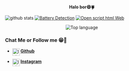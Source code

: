 <h4 align="center">
    Halo bor😄🍀
</h4>
                                                                                                             
![github stats](https://github-readme-stats.vercel.app/api?username=lni-patrick&show_icons=true&theme=monokai)
<a href="https://github.com/lni-Patrick/Battery-Detection"><img title="Battery Detection" src="https://github-readme-stats.vercel.app/api/pin/?username=lni-patrick&repo=Battery-Detection&theme=monokai"></a>
<a href="https://github.com/lni-Patrick/Open-SourceCode-Web"><img title="Open script html Web" src="https://github-readme-stats.vercel.app/api/pin/?username=lni-patrick&repo=Open-SourceCode-Web&theme=monokai"></a>
<p align="center">
  <img src="https://github-readme-stats.vercel.app/api/top-langs/?username=lni-patrick&layout=compact" alt="Top language">

### Chat Me or Follow me 😁💝

* [<img alt="lni-patrick's Github" align="left" width="24px" src="https://cdn.jsdelivr.net/npm/simple-icons@v3/icons/github.svg" /> <b>Github</b>](https://github.com/lni-patrick)<br/><br>
* [<img alt="lni-patrick's Instagram" align="left" width="24px" src="https://cdn.jsdelivr.net/npm/simple-icons@v3/icons/instagram.svg" /> <b>Instagram</b>](https://Instagram.com/galonnya.bang)<br/>

